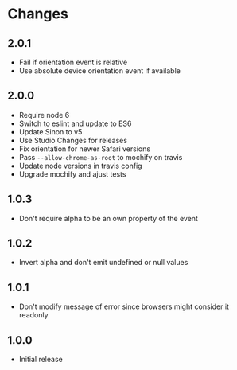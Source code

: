 # Changes

## 2.0.1

- Fail if orientation event is relative
- Use absolute device orientation event if available

## 2.0.0

- Require node 6
- Switch to eslint and update to ES6
- Update Sinon to v5
- Use Studio Changes for releases
- Fix orientation for newer Safari versions
- Pass `--allow-chrome-as-root` to mochify on travis
- Update node versions in travis config
- Upgrade mochify and ajust tests

## 1.0.3

- Don't require alpha to be an own property of the event

## 1.0.2

- Invert alpha and don't emit undefined or null values

## 1.0.1

- Don't modify message of error since browsers might consider it readonly

## 1.0.0

- Initial release
